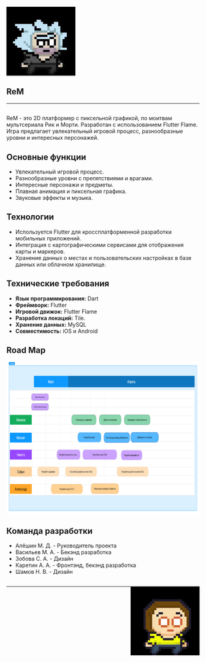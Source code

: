 <p> <img align = "center" alt = "gif" src = "https://github.com/lil-nas-why/flutter_games/blob/main/animation.gif" widht = "1000" height = "180"/> </p>


## ReM
***
## 
ReM - это 2D платформер с пиксельной графикой, по моитвам мультсериала Рик и Морти. Разработан с использованием Flutter Flame. Игра предлагает увлекательный игровой процесс, разнообразные уровни и интересных персонажей.
## Основные функции

- Увлекательный игровой процесс.
- Разнообразные уровни с препятствиями и врагами.
- Интересные персонажи и предметы.
- Плавная анимация и пиксельная графика.
- Звуковые эффекты и музыка.

## Технологии

- Используется Flutter для кроссплатформенной разработки мобильных приложений.
- Интеграция с картографическими сервисами для отображения карты и маркеров.
- Хранение данных о местах и пользовательских настройках в базе данных или облачном хранилище.
  
## Технические требования

- **Язык программирования:** Dart
- **Фреймворк:** Flutter
- **Игровой движок:** Flutter Flame
- **Разработка локаций:** Tile.
- **Хранение данных:** MySQL
- **Совместимость:** iOS и Android

## Road Map
<p> <img align = "center" src = "https://github.com/lil-nas-why/flutter_games/blob/main/photo_2024-04-19_23-50-22.jpg" widht = "1200" height = "400"/> </p>

  
## Команда разработки

- Алёшин М. Д. - Руководитель проекта
- Васильев М. A. - Бекэнд разработка
- Зобова С. A. - Дизайн
- Каретин А. А. - Фронтэнд, бекэнд разработка
- Шамов Н. В. - Дизайн
##
<p> <img align = "right" alt = "gif" src = "https://github.com/lil-nas-why/flutter_games/blob/main/mPhoto).gif.gif" widht = "1000" height = "180"/> </p>

***


